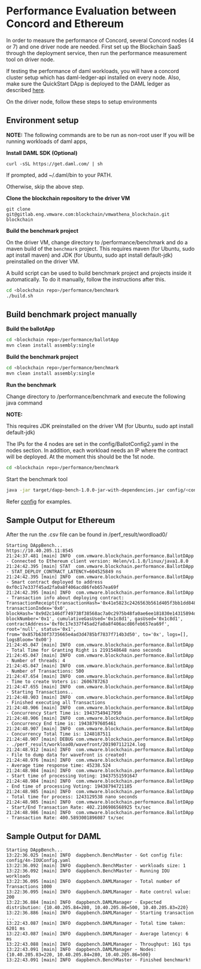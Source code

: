 # Performance Evaluation between Concord and Ethereum

In order to measure the performance of Concord, several Concord nodes (4 or 7) and one driver node are needed. 
First set up the Blockchain SaaS through the deployment service, 
then run the performance measurement tool on driver node. 

If testing the performance of daml workloads, you will have a concord cluster setup which has daml-ledger-api installed on every node. Also, make sure the QuickStart DApp is deployed to the DAML ledger as described [here](https://docs.daml.com/deploy/index.html).

On the driver node, follow these steps to setup environments
## Environment setup

**NOTE:** The following commands are to be run as non-root user
If you will be running workloads of daml apps,

**Install DAML SDK (Optional)** 


```
curl -sSL https://get.daml.com/ | sh
```
If prompted, add ~/.daml/bin to your PATH.

Otherwise, skip the above step.

**Clone the blockchain repository to the driver VM**
```
git clone git@gitlab.eng.vmware.com:blockchain/vmwathena_blockchain.git blockchain
```

**Build the benchmark project**

On the driver VM, change directory to <blockchain repo>/performance/benchmark and do a maven build of the `benchmark` project. 
This requires maven (for Ubuntu, sudo apt install maven) and JDK (for Ubuntu, sudo apt install default-jdk) preinstalled on the driver VM.

A build script can be used to build benchmark project and projects inside it automatically. To do it manually, follow the instructions after this.
```bash
cd <blockchain repo>/performance/benchmark
./build.sh
```




## Build benchmark project manually

**Build the ballotApp**
```bash
cd <blockchain repo>/performance/ballotApp
mvn clean install assembly:single
```

**Build the benchmark project**
```bash
cd <blockchain repo>/performance/benchmark
mvn clean install assembly:single
```

**Run the benchmark**

Change directory to <blockchain repo>/performance/benchmark and execute the following java command

**NOTE:** 

This requires JDK preinstalled on the driver VM (for Ubuntu, sudo apt install default-jdk)

The IPs for the 4 nodes are set in the config/BallotConfig2.yaml in the nodes section. In addition, each workload needs an IP where the contract will be deployed. At the moment this should be the 1st node.

```bash
cd <blockchain repo>/performance/benchmark
```
Start the benchmark tool
```bash
java -jar target/dapp-bench-1.0.0-jar-with-dependencies.jar config/<config-yml>
```
Refer [config](config) for examples. 

## Sample Output for Ethereum

After the run the .csv file can be found in /perf_result/wordload0/

```
Starting DAppBench...
https://10.40.205.11:8545
21:24:37.481 [main] INFO  com.vmware.blockchain.performance.BallotDApp - Connected to Ethereum client version: Helen/v1.1.0/linux/java1.8.0
21:24:42.395 [main] STAT  com.vmware.blockchain.performance.BallotDApp - STAT_DEPLOY_CONTRACT_LATENCY=604525849 ns
21:24:42.395 [main] INFO  com.vmware.blockchain.performance.BallotDApp - Smart contract deployed to address 0xf0c17e337f45ad2fa0a8f406acd86feb657ea69f
21:24:42.395 [main] INFO  com.vmware.blockchain.performance.BallotDApp - Transaction info about deploying contract:
TransactionReceipt{transactionHash='0x41e5823c2426563b561d405f3bb1dd8485d12ed66f02e46c06f81e8555a981b4', transactionIndex='0x0', blockHash='0x9d2c146df749738f38568ac7a0c2975b48fa0ae6ee181830e14315894dc157b7', blockNumber='0x1', cumulativeGasUsed='0x1c8d1', gasUsed='0x1c8d1', contractAddress='0xf0c17e337f45ad2fa0a8f406acd86feb657ea69f', root='null', status='0x1', from='0x857b630f3735665e4ad3d4785bf7837f714b3d50', to='0x', logs=[], logsBloom='0x00'}
21:24:45.047 [main] INFO  com.vmware.blockchain.performance.BallotDApp - Total Time for Granting Right is 2191548648 nano seconds
21:24:45.047 [main] INFO  com.vmware.blockchain.performance.BallotDApp - Number of threads: 4
21:24:45.047 [main] INFO  com.vmware.blockchain.performance.BallotDApp - Number of Transactions: 500
21:24:47.654 [main] INFO  com.vmware.blockchain.performance.BallotDApp - Time to create Voters is: 2606787263
21:24:47.655 [main] INFO  com.vmware.blockchain.performance.BallotDApp - Starting Transactions..
21:24:48.903 [main] INFO  com.vmware.blockchain.performance.BallotDApp - Finished executing all Transactions
21:24:48.906 [main] INFO  com.vmware.blockchain.performance.BallotDApp - Concurrency Start Time is: 19437549417950
21:24:48.906 [main] INFO  com.vmware.blockchain.performance.BallotDApp - Concurrency End time is: 19438797605461
21:24:48.907 [main] INFO  com.vmware.blockchain.performance.BallotDApp - Concurrency Total Time is: 1248187511
21:24:48.907 [main] DEBUG com.vmware.blockchain.performance.BallotDApp - ./perf_result/workload0/wavefront/201907112124.log
21:24:48.912 [main] INFO  com.vmware.blockchain.performance.BallotDApp - File to dump data for wavefront is created!
21:24:48.976 [main] INFO  com.vmware.blockchain.performance.BallotDApp - Average time response time: 45238.524
21:24:48.984 [main] INFO  com.vmware.blockchain.performance.BallotDApp - Start time of processing Voting: 19437551591647
21:24:48.984 [main] INFO  com.vmware.blockchain.performance.BallotDApp - End time of processing Voting: 19438794721185
21:24:48.985 [main] INFO  com.vmware.blockchain.performance.BallotDApp - Total time for process: 1243129538 nano seconds
21:24:48.985 [main] INFO  com.vmware.blockchain.performance.BallotDApp - Start/End Transaction Rate: 402.2106986568925 tx/sec
21:24:48.986 [main] INFO  com.vmware.blockchain.performance.BallotDApp - Transaction Rate: 400.5893001896087 tx/sec
```

## Sample Output for DAML


```
Starting DAppBench...
13:22:36.025 [main] INFO  dappbench.BenchMaster - Got config file: config/4n-IOUConfig.yaml
13:22:36.092 [main] INFO  dappbench.BenchMaster - workloads size: 1
13:22:36.092 [main] INFO  dappbench.BenchMaster - Running IOU workloads
13:22:36.095 [main] INFO  dappbench.DAMLManager - Total number of Transactions 1000
13:22:36.095 [main] INFO  dappbench.DAMLManager - Rate control value: 200
13:22:36.884 [main] INFO  dappbench.DAMLManager - Expected distribution: {10.40.205.84=280, 10.40.205.86=500, 10.40.205.83=220}
13:22:36.886 [main] INFO  dappbench.DAMLManager - Starting transaction ...
13:22:43.087 [main] INFO  dappbench.DAMLManager - Total time taken: 6201 ms
13:22:43.087 [main] INFO  dappbench.DAMLManager - Average latency: 6 ms
13:22:43.088 [main] INFO  dappbench.DAMLManager - Throughput: 161 tps
13:22:43.091 [main] INFO  dappbench.DAMLManager - Nodes: {10.40.205.83=220, 10.40.205.84=280, 10.40.205.86=500}
13:22:43.091 [main] INFO  dappbench.BenchMaster - Finished benchmark!
```